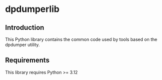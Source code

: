 # dpdumperlib

## Introduction

This Python library contains the common code used by tools based on the dpdumper utility.

## Requirements

This library requires Python >= 3.12
